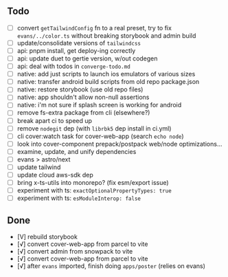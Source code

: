 ## Todo

- [ ] convert `getTailwindConfig` fn to a real preset, try to fix `evans/../color.ts`
      without breaking storybook and admin build
- [ ] update/consolidate versions of `tailwindcss`
- [ ] api: pnpm install, get deploy-ing correctly
- [ ] api: update duet to gertie version, w/out codegen
- [ ] api: deal with todos in `converge-todo.md`
- [ ] native: add just scripts to launch ios emulators of various sizes
- [ ] native: transfer android build scripts from old repo package.json
- [ ] native: restore storybook (use old repo files)
- [ ] native: app shouldn't allow non-null assertions
- [ ] native: i'm not sure if splash screen is working for android
- [ ] remove fs-extra package from cli (elsewhere?)
- [ ] break apart ci to speed up
- [ ] remove `nodegit` dep (with `librbk5` dep install in ci.yml)
- [ ] cli cover:watch task for cover-web-app (search `echo node`)
- [ ] look into cover-component prepack/postpack web/node optimizations...
- [ ] examine, update, and unify dependencies
- [ ] evans > astro/next
- [ ] update tailwind
- [ ] update cloud aws-sdk dep
- [ ] bring x-ts-utils into monorepo? (fix esm/export issue)
- [ ] experiment with ts: `exactOptionalPropertyTypes: true`
- [ ] experiment with ts: `esModuleInterop: false`

## Done

- [V] rebuild storybook
- [√] convert cover-web-app from parcel to vite
- [√] convert admin from snowpack to vite
- [√] convert cover-web-app from parcel to vite
- [√] after `evans` imported, finish doing `apps/poster` (relies on evans)
